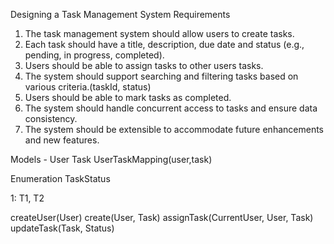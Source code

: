 Designing a Task Management System
Requirements
1. The task management system should allow users to create tasks.
2. Each task should have a title, description, due date and status (e.g., pending, in progress, completed).
3. Users should be able to assign tasks to other users tasks.
4. The system should support searching and filtering tasks based on various criteria.(taskId, status)
5. Users should be able to mark tasks as completed.
6. The system should handle concurrent access to tasks and ensure data consistency.
7. The system should be extensible to accommodate future enhancements and new features.


Models -
User
Task
UserTaskMapping(user,task)

Enumeration 
TaskStatus


1: T1, T2

createUser(User)
create(User, Task)
assignTask(CurrentUser, User, Task)
updateTask(Task, Status)

